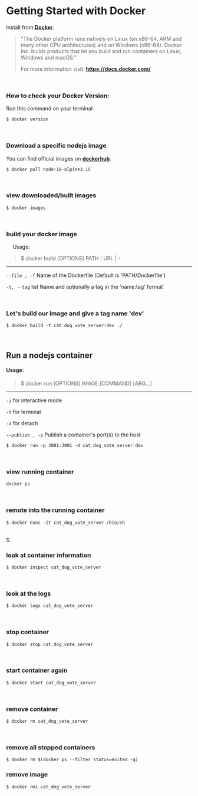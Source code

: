 # Getting Started with Docker

Install from **[Docker](https://docs.docker.com/get-docker/)**.

>"The Docker platform runs natively on Linux (on x86-64, ARM and many other CPU architectures) and on Windows (x86-64). Docker Inc. builds products that let you build and run containers on Linux, Windows and macOS."
> 
> For more information visit:
> **https://docs.docker.com/**

<br>

### How to check your Docker Version:

Run this command on your terminal:

`$ docker version`

<br>


### Download a specific nodejs image

You can find official images on **[dockerhub](https://hub.docker.com/_/node)**.

`$ docker pull node:18-alpine3.15`

<br>


### view downloaded/built images
`$ docker images`

<br>

### build your docker image
&emsp; Usage:

>$ docker build [OPTIONS] PATH | URL | -

 ---

`--file , -f` Name of the Dockerfile (Default is 'PATH/Dockerfile')
 
`-t, --tag` list Name and optionally a tag in the 'name:tag' format`

<br>

### Let's build our image and give a tag name 'dev'

`$ docker build -t cat_dog_vote_server:dev ./`

<br>

## Run a nodejs container

#### Usage:
> $ docker run [OPTIONS] IMAGE [COMMAND] [ARG...]

---

`-i` for interactive mode
 
`-t` for terminal
 
`-d` for detach

`--publish , -p` Publish a container's port(s) to the host

`$ docker run -p 3001:3001 -d cat_dog_vote_server:dev`

<br>

### view running container
`docker ps`

<br>

### remote into the running container
`$ docker exec -it cat_dog_vote_server /bin/sh`

<br>
S

### look at container information
`$ docker inspect cat_dog_vote_server`

<br>


### look at the logs
`$ docker logs cat_dog_vote_server`

<br>


### stop container
`$ docker stop cat_dog_vote_server`

<br>


### start container again
`$ docker start cat_dog_vote_server`

<br>


### remove container
`$ docker rm cat_dog_vote_server`

<br>

### remove all stopped containers
`$ docker rm $(docker ps --filter status=exited -q)`

### remove image
`$ docker rmi cat_dog_vote_server`